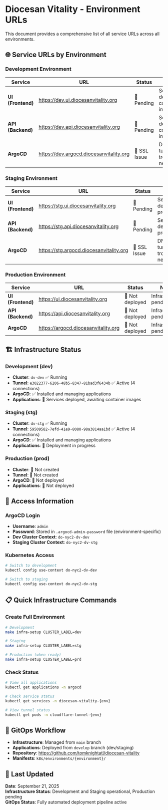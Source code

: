 # Diocesan Vitality - Environment URLs

This document provides a comprehensive list of all service URLs across all environments.

## 🌐 Service URLs by Environment

### **Development Environment**
| Service | URL | Status | Notes |
|---------|-----|--------|-------|
| **UI (Frontend)** | https://dev.ui.diocesanvitality.org | 🔧 Pending | Service deployed, container images needed |
| **API (Backend)** | https://dev.api.diocesanvitality.org | 🔧 Pending | Service deployed, container images needed |
| **ArgoCD** | https://dev.argocd.diocesanvitality.org | 🔧 SSL Issue | DNS resolves, tunnel/SSL troubleshooting needed |

### **Staging Environment**
| Service | URL | Status | Notes |
|---------|-----|--------|-------|
| **UI (Frontend)** | https://stg.ui.diocesanvitality.org | 🔧 Pending | Service deployment in progress |
| **API (Backend)** | https://stg.api.diocesanvitality.org | 🔧 Pending | Service deployment in progress |
| **ArgoCD** | https://stg.argocd.diocesanvitality.org | 🔧 SSL Issue | DNS resolves, tunnel/SSL troubleshooting needed |

### **Production Environment**
| Service | URL | Status | Notes |
|---------|-----|--------|-------|
| **UI (Frontend)** | https://ui.diocesanvitality.org | 🚧 Not deployed | Infrastructure pending |
| **API (Backend)** | https://api.diocesanvitality.org | 🚧 Not deployed | Infrastructure pending |
| **ArgoCD** | https://argocd.diocesanvitality.org | 🚧 Not deployed | Infrastructure pending |

## 🏗️ Infrastructure Status

### **Development (dev)**
- **Cluster**: `dv-dev` ✅ Running
- **Tunnel**: `e3022377-6206-48b5-8347-81bad3f6434b` ✅ Active (4 connections)
- **ArgoCD**: ✅ Installed and managing applications
- **Applications**: 🔧 Services deployed, awaiting container images

### **Staging (stg)**  
- **Cluster**: `dv-stg` ✅ Running
- **Tunnel**: `59509582-7efd-41e9-8080-98a3814aa1bd` ✅ Active (4 connections)
- **ArgoCD**: ✅ Installed and managing applications
- **Applications**: 🔧 Deployment in progress

### **Production (prod)**
- **Cluster**: 🚧 Not created
- **Tunnel**: 🚧 Not created
- **ArgoCD**: 🚧 Not deployed
- **Applications**: 🚧 Not deployed

## 🔐 Access Information

### **ArgoCD Login**
- **Username**: `admin`
- **Password**: Stored in `.argocd-admin-password` file (environment-specific)
- **Dev Cluster Context**: `do-nyc2-dv-dev`
- **Staging Cluster Context**: `do-nyc2-dv-stg`

### **Kubernetes Access**
```bash
# Switch to development
kubectl config use-context do-nyc2-dv-dev

# Switch to staging  
kubectl config use-context do-nyc2-dv-stg
```

## 📋 Quick Infrastructure Commands

### **Create Full Environment**
```bash
# Development
make infra-setup CLUSTER_LABEL=dev

# Staging  
make infra-setup CLUSTER_LABEL=stg

# Production (when ready)
make infra-setup CLUSTER_LABEL=prd
```

### **Check Status**
```bash
# View all applications
kubectl get applications -n argocd

# Check service status
kubectl get services -n diocesan-vitality-{env}

# View tunnel status
kubectl get pods -n cloudflare-tunnel-{env}
```

## 🔄 GitOps Workflow

- **Infrastructure**: Managed from `main` branch
- **Applications**: Deployed from `develop` branch (dev/staging)
- **Repository**: https://github.com/tomknightatl/diocesan-vitality
- **Manifests**: `k8s/environments/{environment}/`

## 📅 Last Updated

**Date**: September 21, 2025  
**Infrastructure Status**: Development and Staging operational, Production pending  
**GitOps Status**: Fully automated deployment pipeline active